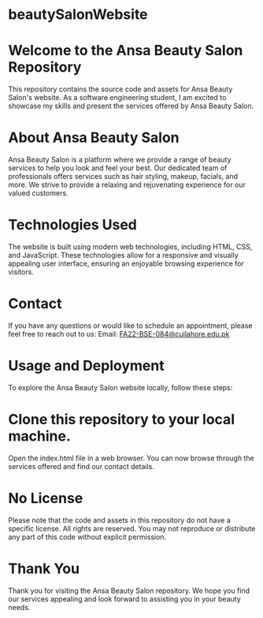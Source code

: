 # beautySalonWebsite
# Welcome to the Ansa Beauty Salon Repository
This repository contains the source code and assets for Ansa Beauty Salon's website. As a software engineering student, I am excited to showcase my skills and present the services offered by Ansa Beauty Salon.

# About Ansa Beauty Salon
Ansa Beauty Salon is a platform where we provide a range of beauty services to help you look and feel your best. Our dedicated team of professionals offers services such as hair styling, makeup, facials, and more. We strive to provide a relaxing and rejuvenating experience for our valued customers.

# Technologies Used
The website is built using modern web technologies, including HTML, CSS, and JavaScript. These technologies allow for a responsive and visually appealing user interface, ensuring an enjoyable browsing experience for visitors.

# Contact
If you have any questions or would like to schedule an appointment, please feel free to reach out to us:
Email: FA22-BSE-084@cuilahore.edu.pk

# Usage and Deployment
To explore the Ansa Beauty Salon website locally, follow these steps:

# Clone this repository to your local machine.
Open the index.html file in a web browser.
You can now browse through the services offered and find our contact details.
# No License
Please note that the code and assets in this repository do not have a specific license. All rights are reserved. You may not reproduce or distribute any part of this code without explicit permission.

# Thank You
Thank you for visiting the Ansa Beauty Salon repository. We hope you find our services appealing and look forward to assisting you in your beauty needs.

